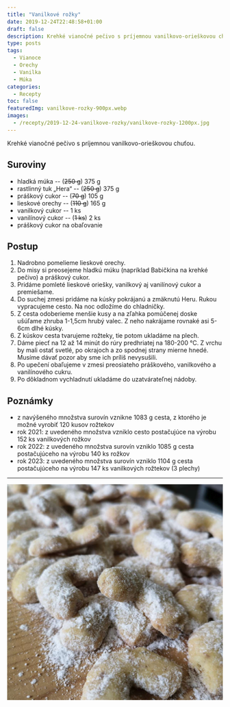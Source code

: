 ```yaml
---
title: "Vanilkové rožky"
date: 2019-12-24T22:48:58+01:00
draft: false
description: Krehké vianočné pečivo s príjemnou vanilkovo-orieškovou chuťou.
type: posts
tags:
  - Vianoce
  - Orechy
  - Vanilka
  - Múka
categories:
  - Recepty
toc: false
featuredImg: vanilkove-rozky-900px.webp
images:
  - /recepty/2019-12-24-vanilkove-rozky/vanilkove-rozky-1200px.jpg
---
```


Krehké vianočné pečivo s príjemnou vanilkovo-orieškovou chuťou.

## Suroviny

- hladká múka -- (~~250 g~~) 375 g
- rastlinný tuk „Hera“ -- (~~250 g~~) 375 g
- práškový cukor -- (~~70 g~~) 105 g
- lieskové orechy -- (~~110 g~~) 165 g
- vanilkový cukor -- 1 ks
- vanilínový cukor -- (~~1 ks~~) 2 ks
- práškový cukor na obaľovanie

## Postup

1. Nadrobno pomelieme lieskové orechy.
2. Do misy si preosejeme hladkú múku (napríklad Babičkina na krehké pečivo) a práškový cukor.
3. Pridáme pomleté lieskové oriešky, vanilkový aj vanilínový cukor a premiešame.
4. Do suchej zmesi pridáme na kúsky pokrájanú a zmäknutú Heru. Rukou vypracujeme cesto. Na noc odložíme do chladničky.
5. Z cesta odoberieme menšie kusy a na zľahka pomúčenej doske ušúľame zhruba 1-1,5cm hrubý valec. Z neho nakrájame rovnaké asi 5-6cm dlhé kúsky.
6. Z kúskov cesta tvarujeme rožteky, tie potom ukladáme na plech.
7. Dáme piecť na 12 až 14 minút do rúry predhriatej na 180-200 °C. Z vrchu by mali ostať svetlé, po okrajoch a zo spodnej strany mierne hnedé. Musíme dávať pozor aby sme ich príliš nevysušili.
8. Po upečení obaľujeme v zmesi preosiateho práškového, vanilkového a vanilínového cukru.
9. Po dôkladnom vychladnutí ukladáme do uzatvárateľnej nádoby.

## Poznámky

- z navýšeného množstva surovín vznikne 1083 g cesta, z ktorého je možné vyrobiť 120 kusov rožtekov
- rok 2021: z uvedeného množstva vzniklo cesto postačujúce na výrobu 152 ks vanilkových rožkov
- rok 2022: z uvedeného množstva surovín vzniklo 1085 g cesta postačujúceho na výrobu 140 ks rožkov
- rok 2023: z uvedeného množstva surovín vzniklo 1104 g cesta postačujúceho na výrobu 147 ks vanilkových rožtekov (3 plechy)

---

![Vanilkové rožky](vanilkove-rozky-1200px.jpg "Vanilkové rožky (autor: zwieratko, 2020)")
